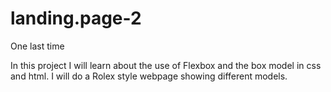 # landing.page-2
One last time

In this project I will learn about the use of Flexbox and the box model in css and html.
I will do a Rolex style webpage showing different models.
